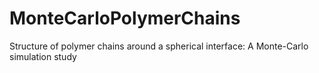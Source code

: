 # MonteCarloPolymerChains
Structure of polymer chains around a spherical interface: A Monte-Carlo simulation study
